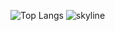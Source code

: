 ![Top Langs](https://github-readme-stats.vercel.app/api/top-langs/?username=lgldlk)
![skyline](https://skyline.github.com/lgldlk/2020)
<!--
**lgldlk/lgldlk** is a ✨ _special_ ✨ repository because its `README.md` (this file) appears on your GitHub profile.

